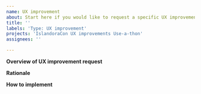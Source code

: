 ```yaml
---
name: UX improvement
about: Start here if you would like to request a specific UX improvement. 
title: ''
labels: 'Type: UX improvement'
projects: 'IslandoraCon UX improvements Use-a-thon'
assignees: ''

---
```


<!--
 
Your idea or feature request might already be captured in the Islandora issue tracker on GitHub.
 
Issue tracker: https://github.com/Islandora/documentation/issues
 
More information on feature requests and contributions can be found in this page:
 
https://islandora.github.io/documentation/contributing/CONTRIBUTING/#request-a-new-feature
Please fill out as much of the template as you can.
Start below this comment section.
-->

**Overview of UX improvement request**
 
 
**Rationale**
 
 
**How to implement**
 
 
